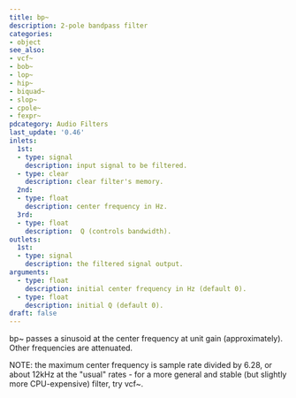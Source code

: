 ```yaml
---
title: bp~
description: 2-pole bandpass filter
categories:
- object
see_also:
- vcf~
- bob~
- lop~
- hip~
- biquad~
- slop~
- cpole~
- fexpr~
pdcategory: Audio Filters
last_update: '0.46'
inlets:
  1st:
  - type: signal
    description: input signal to be filtered.
  - type: clear
    description: clear filter's memory.
  2nd:
  - type: float
    description: center frequency in Hz.
  3rd:
  - type: float
    description:  Q (controls bandwidth).
outlets:
  1st:
  - type: signal
    description: the filtered signal output.
arguments:
  - type: float
    description: initial center frequency in Hz (default 0).
  - type: float
    description: initial Q (default 0).
draft: false
---
```

bp~ passes a sinusoid at the center frequency at unit gain (approximately). Other frequencies are attenuated.

NOTE: the maximum center frequency is sample rate divided by 6.28, or about 12kHz at the "usual" rates - for a more general and stable (but slightly more CPU-expensive) filter, try vcf~.